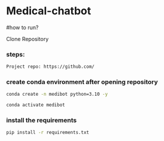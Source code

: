 # Medical-chatbot

#how to run?

Clone Repository

### steps:

```bash
Project repo: https://github.com/
```

### create conda environment after opening repository
```bash
conda create -n medibot python=3.10 -y
```

```bash
conda activate medibot
```

### install the requirements
```bash
pip install -r requirements.txt
```


